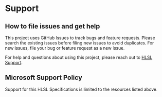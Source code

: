 # Support

## How to file issues and get help  

This project uses GitHub Issues to track bugs and feature requests. Please search the existing 
issues before filing new issues to avoid duplicates.  For new issues, file your bug or 
feature request as a new Issue.

For help and questions about using this project, please reach out to
[HLSL Support](mailto:AskHLSL@microsoft.com).

## Microsoft Support Policy  

Support for this HLSL Specifications is limited to the resources listed above.
